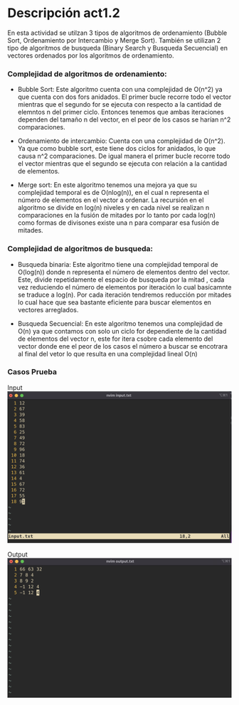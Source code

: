
# Descripción act1.2

En esta actividad se utilzan 3 tipos de algoritmos de ordenamiento (Bubble Sort, Ordenamiento por Intercambio y Merge Sort).
También se utilizan 2 tipo de algoritmos de busqueda (Binary Search y Busqueda Secuencial) en vectores ordenados por los algoritmos de ordenamiento.

### Complejidad de algoritmos de ordenamiento:

* Bubble Sort: Este algoritmo cuenta con una complejidad de O(n^2) ya que cuenta con dos fors anidados.
El primer bucle recorre todo el vector mientras que el segundo for se ejecuta con respecto a la cantidad de elemntos
n del primer ciclo. Entonces tenemos que ambas iteraciones dependen del tamaño n del vector, en el peor de los casos se harían n^2
comparaciones.

* Ordenamiento de intercambio: Cuenta con una complejidad de O(n^2). Ya que como bubble sort, este tiene dos ciclos for anidados, lo que 
causa n^2 comparaciones. De igual manera el primer bucle recorre todo el vector mientras que el segundo se ejecuta con relación a la cantidad
de elementos.

* Merge sort: En este algoritmo tenemos una mejora ya que su complejidad temporal es de O(nlog(n)), en el cual n representa el número de  elementos en el vector a ordenar. La recursión en el algoritmo se divide en log(n) niveles y en cada nivel se realizan n comparaciones
en la fusión de mitades por lo tanto por cada log(n) como formas de divisones existe una n para comparar esa fusión de mitades.

### Complejidad de algoritmos de busqueda: 

* Busqueda binaria: Este algoritmo tiene una complejidad temporal de O(log(n)) donde n representa el número
de elementos dentro del vector. Este, divide repetidamente el espacio de busqueda por la mitad , cada vez reduciendo el 
número de elementos por iteración lo cual basícamnte se traduce a log(n). Por cada iteración tendremos reducción por mitades lo
cual hace que sea bastante eficiente para buscar elementos en vectores arreglados.

* Busqueda Secuencial: En este algoritmo tenemos una complejidad de O(n) ya que contamos con solo un ciclo for
dependiente de la cantidad de elementos del vector n, este for itera csobre cada elemento del vector donde ene el 
peor de los casos el número a buscar se encotrara al final del vetor lo que resulta en una complejidad lineal O(n) 

### Casos Prueba
Input
![Input pic](Inpt.png)



Output
![Output pic](output.png)




